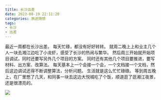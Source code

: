 ```yaml
---
title: 长沙出差
date: 2023-08-19 22:11:20
categories: 旅途随想
tags:
- 长沙
- 出差
---
```


最近一周都在长沙出差。
每天忙碌，都没有好好转转。
就周二晚上上和业主几个人一块去湘江边吃了小龙虾，感受了长沙的热闹与繁华。
然后周三开始就开始项目调试，同时还要写另外几个项目的方案。
同时还有其他几个项目要推进，要写材料、出方案、改算法。
每天基本上一个会接一个会，一个文档接一个文档，然后这边调试还得不断调整算法，分析问题。
生活就是这么忙忙碌碌。
等到周五晚上，在厂里憋了几天，和同事一块去这边大悦城吃了个饭，顺道逛了逛湘江夜景，还是很漂亮的。

![](湘江.jpg)
